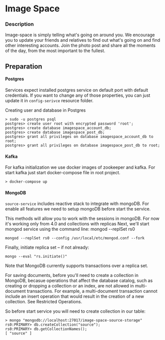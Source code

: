 # Image Space 

### Description

Image-space is simply telling what's going on around you.
We encourage you to update your friends and relatives to find out what's going on and find other interesting accounts.
Join the photo post and share all the moments of the day, from the most important to the fullest.

## Preparation
#### Postgres
Services expect installed postgres service on default port with default credentials. 
If you want to change any of those properties, you can just update it in `config-serivce` resource folder.

Creating user and database in Postgres
```
> sudo -u postgres psql
postgres> create user root with encrypted password 'root';
postgres> create database imagespace_account_db;
postgres> create database imagespace_post_db;
postgres> grant all privileges on database imagespace_account_db to root;
postgres> grant all privileges on database imagespace_post_db to root;
``` 

#### Kafka
For kafka initialization we use docker images of zookeeper and kafka. 
For start kafka just start docker-compose file in root project.
``` 
> docker-compose up
```

#### MongoDB
`source-service` includes reactive stack to integrate with mongoDB. 
For enable all features we need to setup mongoDB before start the service. 

This methods will allow you to work with the sessions in mongoDB.
For now it's working only from 4.0 and collections with replicas
Next, we'll start mongod service using the command line:
mongod --replSet rs0
```
mongod --replSet rs0 --config /usr/local/etc/mongod.conf --fork
```

Finally, initiate replica set – if not already:
```
mongo --eval "rs.initiate()"
```
Note that MongoDB currently supports transactions over a replica set.

For saving documents, before you'll need to create a collection in MongoDB, becasue
operations that affect the database catalog, such as creating or dropping a collection or an index, 
are not allowed in multi-document transactions. For example, a multi-document transaction cannot include 
an insert operation that would result in the creation of a new collection. See Restricted Operations.

So before start service you will need to create collection in our table:
```
> mongo "mongodb://localhost:27017/image-space-source-storage"
rs0:PRIMARY> db.createCollection("source");
rs0:PRIMARY> db.getCollectionNames();
[ "source" ]
```                    